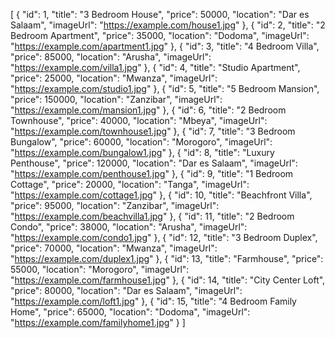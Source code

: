 [
  {
    "id": 1,
    "title": "3 Bedroom House",
    "price": 50000,
    "location": "Dar es Salaam",
    "imageUrl": "https://example.com/house1.jpg"
  },
  {
    "id": 2,
    "title": "2 Bedroom Apartment",
    "price": 35000,
    "location": "Dodoma",
    "imageUrl": "https://example.com/apartment1.jpg"
  },
  {
    "id": 3,
    "title": "4 Bedroom Villa",
    "price": 85000,
    "location": "Arusha",
    "imageUrl": "https://example.com/villa1.jpg"
  },
  {
    "id": 4,
    "title": "Studio Apartment",
    "price": 25000,
    "location": "Mwanza",
    "imageUrl": "https://example.com/studio1.jpg"
  },
  {
    "id": 5,
    "title": "5 Bedroom Mansion",
    "price": 150000,
    "location": "Zanzibar",
    "imageUrl": "https://example.com/mansion1.jpg"
  },
  {
    "id": 6,
    "title": "2 Bedroom Townhouse",
    "price": 40000,
    "location": "Mbeya",
    "imageUrl": "https://example.com/townhouse1.jpg"
  },
  {
    "id": 7,
    "title": "3 Bedroom Bungalow",
    "price": 60000,
    "location": "Morogoro",
    "imageUrl": "https://example.com/bungalow1.jpg"
  },
  {
    "id": 8,
    "title": "Luxury Penthouse",
    "price": 120000,
    "location": "Dar es Salaam",
    "imageUrl": "https://example.com/penthouse1.jpg"
  },
  {
    "id": 9,
    "title": "1 Bedroom Cottage",
    "price": 20000,
    "location": "Tanga",
    "imageUrl": "https://example.com/cottage1.jpg"
  },
  {
    "id": 10,
    "title": "Beachfront Villa",
    "price": 95000,
    "location": "Zanzibar",
    "imageUrl": "https://example.com/beachvilla1.jpg"
  },
  {
    "id": 11,
    "title": "2 Bedroom Condo",
    "price": 38000,
    "location": "Arusha",
    "imageUrl": "https://example.com/condo1.jpg"
  },
  {
    "id": 12,
    "title": "3 Bedroom Duplex",
    "price": 70000,
    "location": "Mwanza",
    "imageUrl": "https://example.com/duplex1.jpg"
  },
  {
    "id": 13,
    "title": "Farmhouse",
    "price": 55000,
    "location": "Morogoro",
    "imageUrl": "https://example.com/farmhouse1.jpg"
  },
  {
    "id": 14,
    "title": "City Center Loft",
    "price": 80000,
    "location": "Dar es Salaam",
    "imageUrl": "https://example.com/loft1.jpg"
  },
  {
    "id": 15,
    "title": "4 Bedroom Family Home",
    "price": 65000,
    "location": "Dodoma",
    "imageUrl": "https://example.com/familyhome1.jpg"
  }
]
